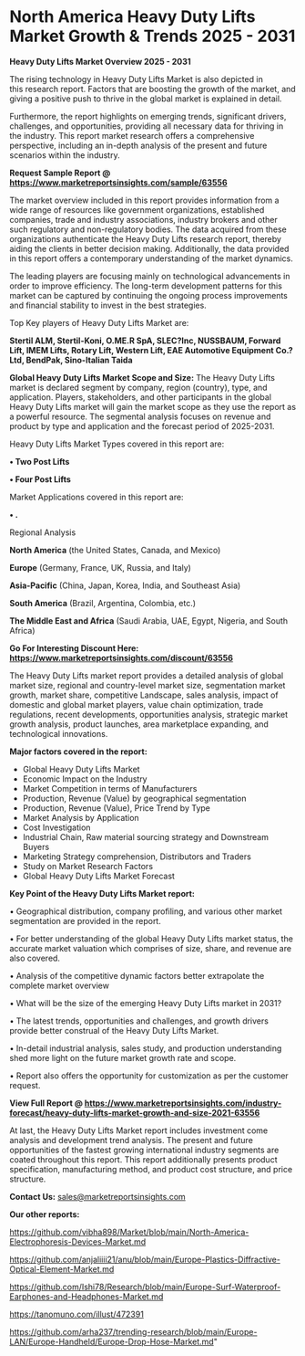 # North America Heavy Duty Lifts Market Growth & Trends 2025 - 2031

<Strong> Heavy Duty Lifts Market Overview 2025 - 2031</strong>

The rising technology in Heavy Duty Lifts Market is also depicted in this research report. Factors that are boosting the growth of the market, and giving a positive push to thrive in the global market is explained in detail.

Furthermore, the report highlights on emerging trends, significant drivers, challenges, and opportunities, providing all necessary data for thriving in the industry. This report market research offers a comprehensive perspective, including an in-depth analysis of the present and future scenarios within the industry.

<strong>Request Sample Report @ <a href=https://www.marketreportsinsights.com/sample/63556>https://www.marketreportsinsights.com/sample/63556</a></strong>

The market overview included in this report provides information from a wide range of resources like government organizations, established companies, trade and industry associations, industry brokers and other such regulatory and non-regulatory bodies. The data acquired from these organizations authenticate the Heavy Duty Lifts research report, thereby aiding the clients in better decision making. Additionally, the data provided in this report offers a contemporary understanding of the market dynamics.

The leading players are focusing mainly on technological advancements in order to improve efficiency. The long-term development patterns for this market can be captured by continuing the ongoing process improvements and financial stability to invest in the best strategies.

Top Key players of Heavy Duty Lifts Market are:

<strong>Stertil ALM, Stertil-Koni, O.ME.R SpA, SLEC?Inc, NUSSBAUM, Forward Lift, IMEM Lifts, Rotary Lift, Western Lift, EAE Automotive Equipment Co.?Ltd, BendPak, Sino-Italian Taida</strong>

<strong><b>Global Heavy Duty Lifts Market Scope and Size:</b></strong>
The Heavy Duty Lifts market is declared segment by company, region (country), type, and application. Players, stakeholders, and other participants in the global Heavy Duty Lifts market will gain the market scope as they use the report as a powerful resource. The segmental analysis focuses on revenue and product by type and application and the forecast period of 2025-2031.

Heavy Duty Lifts Market Types covered in this report are:

<strong>• Two Post Lifts

• Four Post Lifts</strong>

Market Applications covered in this report are:

<strong>• .</strong> 

Regional Analysis

<strong>North America</strong> (the United States, Canada, and Mexico)

<strong>Europe</strong> (Germany, France, UK, Russia, and Italy)

<strong>Asia-Pacific</strong> (China, Japan, Korea, India, and Southeast Asia)

<strong>South America</strong> (Brazil, Argentina, Colombia, etc.)

<strong>The Middle East and Africa</strong> (Saudi Arabia, UAE, Egypt, Nigeria, and South Africa)

<strong>Go For Interesting Discount Here: <a href=https://www.marketreportsinsights.com/discount/63556>https://www.marketreportsinsights.com/discount/63556</a></strong>

The Heavy Duty Lifts market report provides a detailed analysis of global market size, regional and country-level market size, segmentation market growth, market share, competitive Landscape, sales analysis, impact of domestic and global market players, value chain optimization, trade regulations, recent developments, opportunities analysis, strategic market growth analysis, product launches, area marketplace expanding, and technological innovations.

<strong><b>Major factors covered in the report:</b></strong>
<ul>
  <li>Global Heavy Duty Lifts Market </li>
  <li>Economic Impact on the Industry</li>
  <li>Market Competition in terms of Manufacturers</li>
  <li>Production, Revenue (Value) by geographical segmentation</li>
  <li>Production, Revenue (Value), Price Trend by Type</li>
  <li>Market Analysis by Application</li>
  <li>Cost Investigation</li>
  <li>Industrial Chain, Raw material sourcing strategy and Downstream Buyers</li>
  <li>Marketing Strategy comprehension, Distributors and Traders</li>
  <li>Study on Market Research Factors</li>
  <li>Global Heavy Duty Lifts Market Forecast</li>
</ul>

<strong><b>Key Point of the Heavy Duty Lifts Market report:</b></strong>

• Geographical distribution, company profiling, and various other market segmentation are provided in the report.

• For better understanding of the global Heavy Duty Lifts market status, the accurate market valuation which comprises of size, share, and revenue are also covered.

• Analysis of the competitive dynamic factors better extrapolate the complete market overview

• What will be the size of the emerging Heavy Duty Lifts market in 2031?

• The latest trends, opportunities and challenges, and growth drivers provide better construal of the Heavy Duty Lifts Market.

• In-detail industrial analysis, sales study, and production understanding shed more light on the future market growth rate and scope.

• Report also offers the opportunity for customization as per the customer request.

<strong><b>View Full Report @ <a href=https://www.marketreportsinsights.com/industry-forecast/heavy-duty-lifts-market-growth-and-size-2021-63556>https://www.marketreportsinsights.com/industry-forecast/heavy-duty-lifts-market-growth-and-size-2021-63556</a></b></strong>


At last, the Heavy Duty Lifts Market report includes investment come analysis and development trend analysis. The present and future opportunities of the fastest growing international industry segments are coated throughout this report. This report additionally presents product specification, manufacturing method, and product cost structure, and price structure.

<strong>Contact Us:</strong>
sales@marketreportsinsights.com

<strong>Our other reports:</strong>

<a href=https://github.com/vibha898/Market/blob/main/North-America-Electrophoresis-Devices-Market.md>https://github.com/vibha898/Market/blob/main/North-America-Electrophoresis-Devices-Market.md</a>

<a href=https://github.com/anjaliiii21/anu/blob/main/Europe-Plastics-Diffractive-Optical-Element-Market.md>https://github.com/anjaliiii21/anu/blob/main/Europe-Plastics-Diffractive-Optical-Element-Market.md</a>

<a href=https://github.com/Ishi78/Research/blob/main/Europe-Surf-Waterproof-Earphones-and-Headphones-Market.md>https://github.com/Ishi78/Research/blob/main/Europe-Surf-Waterproof-Earphones-and-Headphones-Market.md</a>

<a href=https://tanomuno.com/illust/472391>https://tanomuno.com/illust/472391</a>

<a href=https://github.com/arha237/trending-research/blob/main/Europe-LAN/Europe-Handheld/Europe-Drop-Hose-Market.md>https://github.com/arha237/trending-research/blob/main/Europe-LAN/Europe-Handheld/Europe-Drop-Hose-Market.md</a>"
